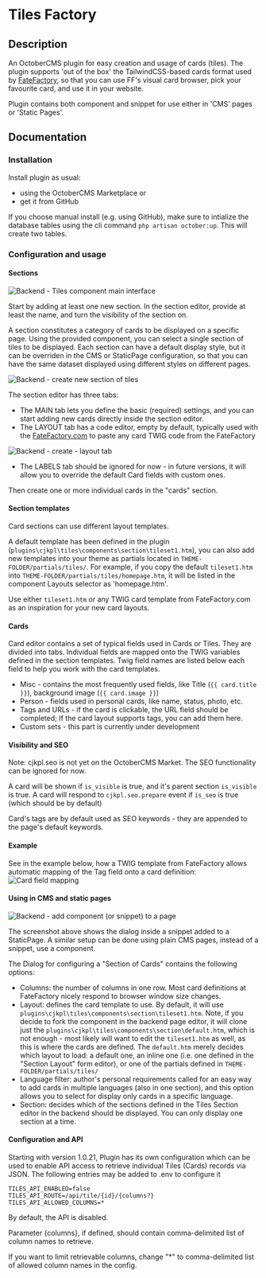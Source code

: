 # Tiles Factory

## Description

An OctoberCMS plugin for easy creation and usage of cards (tiles). The plugin supports 'out of the box' the TailwindCSS-based cards format used by [FateFactory](https://fatefactory.com?target=_blank), so that you can use FF's visual card browser, pick your favourite card, and use it in your website.

Plugin contains both component and snippet for use either in 'CMS' pages or 'Static Pages'.

## Documentation

### Installation

Install plugin as usual:
- using the OctoberCMS Marketplace or
- get it from GitHub

If you choose manual install (e.g. using GitHub), make sure to intialize the database tables using the cli command `php artisan october:up`. This will create two tables.

### Configuration and usage

#### Sections

![Backend - Tiles component main interface](https://fatefactory.com/storage/app/media/plugins/tiles/sections-list.png)

Start by adding at least one new section. In the section editor, provide at least the name, and turn the visibility of the section on.

A section constitutes a category of cards to be displayed on a specific page. Using the provided component, you can select a single section of tiles to be displayed. Each section can have a default display style, but it can be overriden in the CMS or StaticPage configuration, so that you can have the same dataset displayed using different styles on different pages.

![Backend - create new section of tiles](https://fatefactory.com/storage/app/media/plugins/tiles/sections-create-edit-tab1.png)

The section editor has three tabs:
- The MAIN tab lets you define the basic (required) settings, and you can start adding new cards directly inside the section editor.
- The LAYOUT tab has a code editor, empty by default, typically used with the [FateFactory.com](https://fatefactory.com?target=_blank) to paste any card TWIG code from the FateFactory

![Backend - create - layout tab](https://fatefactory.com/storage/app/media/plugins/tiles/sections-create-edit-tab2.png)

- The LABELS tab should be ignored for now - in future versions, it will allow you to override the default Card fields with custom ones.

Then create one or more individual cards in the "cards" section.

#### Section templates

Card sections can use different layout templates.

A default template has been defined in the plugin (`plugins\cjkpl\tiles\components\section\tileset1.htm`), you can also add new templates into your theme as partials located in `THEME-FOLDER/partials/tiles/`. For example, if you copy the default `tileset1.htm` into `THEME-FOLDER/partials/tiles/homepage.htm`, it will be listed in the component Layouts selector as 'homepage.htm'.

Use either `tileset1.htm` or any TWIG card template from FateFactory.com as an inspiration for your new card layouts.

#### Cards

Card editor contains a set of typical fields used in Cards or Tiles. They are divided into tabs.
Individual fields are mapped onto the TWIG variables defined in the section templates. Twig field names are listed below each field to help you work with the card templates.

- Misc - contains the most frequently used fields, like Title (`{{ card.title }}`), background image (`{{ card.image }}`)
- Person - fields used in personal cards, like name, status, photo, etc.
- Tags and URLs - if the card is clickable, the URL field should be completed; If the card layout supports tags, you can add them here.
- Custom sets - this part is currently under development

#### Visibility and SEO

Note: cjkpl.seo is not yet on the OctoberCMS Market. The SEO functionality can be ignored for now.

A card will be shown if ```is_visible``` is true, and it's parent section ```is_visible``` is true.
A card will respond to ```cjkpl.seo.prepare``` event if ```is_seo``` is true (which should be by default)

Card's tags are by default used as SEO keywords - they are appended to the page's default keywords.

#### Example

See in the example below, how a TWIG template from FateFactory allows automatic mapping of the Tag field onto a card definition:
![Card field mapping](https://fatefactory.com/storage/app/media/plugins/tiles/ff-card-mapping.png)

#### Using in CMS and static pages

![Backend - add component (or snippet) to a page](https://fatefactory.com/storage/app/media/plugins/tiles/static-add-page.png)

The screenshot above shows the dialog inside a snippet added to a StaticPage. A similar setup can be done using plain CMS pages, instead of a snippet, use a component.

The Dialog for configuring a "Section of Cards" contains the following options:
- Columns: the number of columns in one row. Most card definitions at FateFactory nicely respond to browser window size changes.
- Layout: defines the card template to use. By default, it will use `plugins\cjkpl\tiles\components\section\tileset1.htm`. Note, if you decide to fork the component in the backend page editor, it will clone just the `plugins\cjkpl\tiles\components\section\default.htm`, which is not enough - most likely will want to edit the `tileset1.htm` as well, as this is where the cards are defined. The `default.htm` merely decides which layout to load: a default one, an inline one (i.e. one defined in the "Section Layout" form editor), or one of the partials defined in `THEME-FOLDER/partials/tiles/`
- Language filter: author's personal requirements called for an easy way to add cards in multiple languages (also in one section), and this option allows you to select for display only cards in a specific language.
- Section: decides which of the sections defined in the Tiles Section editor in the backend should be displayed. You can only display one section at a time.

#### Configuration and API

Starting with version 1.0.21, Plugin has its own configuration which can be used to enable API access to retrieve individual Tiles (Cards) records via JSON. The following entries may be added to .env to configure it
```
TILES_API_ENABLED=false
TILES_API_ROUTE=/api/tile/{id}/{columns?}
TILES_API_ALLOWED_COLUMNS=*
```
By default, the API is disabled.

Parameter {columns}, if defined, should contain comma-delimited list of column names to retrieve.

If you want to limit retrievable columns, change "*" to comma-delimited list of allowed column names in the config.
